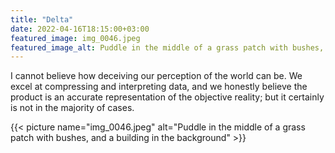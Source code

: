 ```yaml
---
title: "Delta"
date: 2022-04-16T18:15:00+03:00
featured_image: img_0046.jpeg
featured_image_alt: Puddle in the middle of a grass patch with bushes, and a building in the background
---
```


I cannot believe how deceiving our perception of the world can be. We excel at compressing and interpreting data, and we honestly believe the product is an accurate representation of the objective reality; but it certainly is not in the majority of cases.

<!--more-->

{{< picture name="img_0046.jpeg" alt="Puddle in the middle of a grass patch with bushes, and a building in the background" >}}